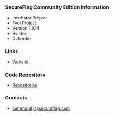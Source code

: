 ### SecureFlag Community Edition Information
* Incubator Project
* Tool Project
* Version 1.0.14
* Builder
* Defender

### Links
* [Website](https://community.secureflag.com/)

### Code Repository
* [Repositories](https://gitlab.com/secureflag-community)

### Contacts
* [community@secureflag.com](mailto://community@secureflag.com)
